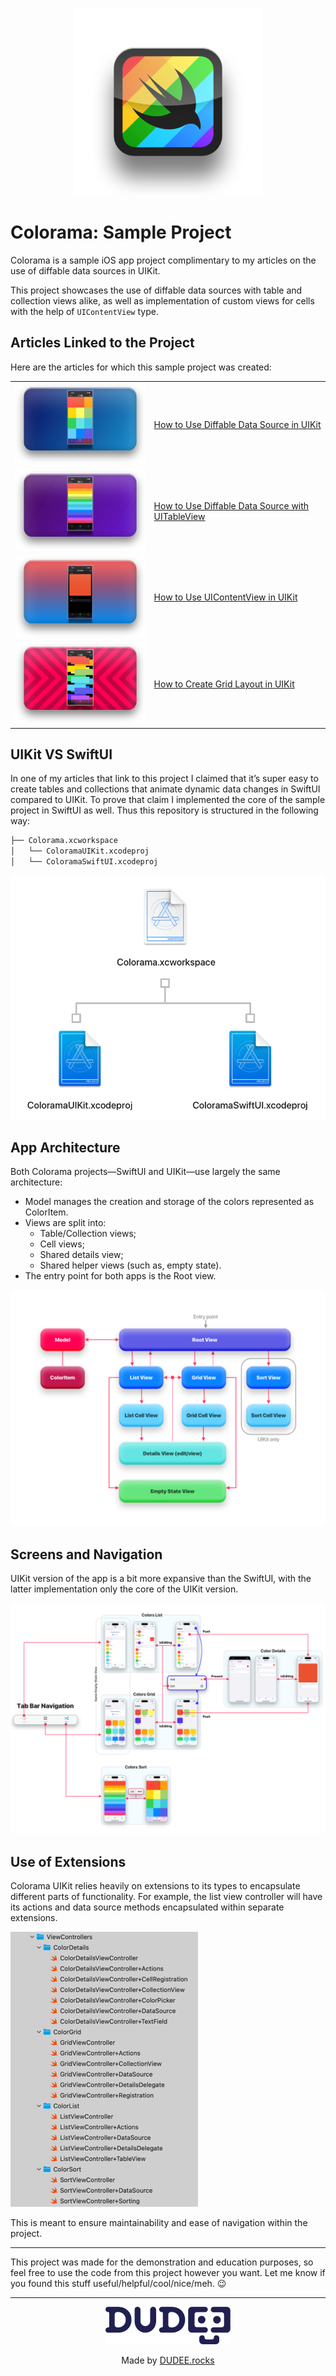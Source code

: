<p align="center">
    <img src="Images/01_logo.png" alt="Notes logo" width="300" />
</p>

# Colorama: Sample Project

Colorama is a sample iOS app project complimentary to my articles on the use of diffable data sources in UIKit.

This project showcases the use of diffable data sources with table and collection views alike, as well as implementation of custom views for cells with the help of `UIContentView` type.

## Articles Linked to the Project

Here are the articles for which this sample project was created:

|     |     |
| --- | --- |
| ![Feature image for Tables article](Images/02_grids.png) | [How to Use Diffable Data Source in UIKit](https://dudee.rocks/2024/11/28/how-to-use-diffable-data-source-in-uikit/) |
| ![Feature image for Tables article](Images/02_tables.png) | [How to Use Diffable Data Source with UITableView](https://dudee.rocks/2024/11/28/how-to-use-diffable-data-source-with-uitableview/) |
| ![Feature image for Tables article](Images/02_content.png) | [How to Use UIContentView in UIKit](https://dudee.rocks/2024/11/28/how-to-use-uicontentview-in-uikit/) |
| ![Feature image for Tables article](Images/02_layout.png) | [How to Create Grid Layout in UIKit](https://dudee.rocks/2024/11/28/how-to-create-grid-layout-in-uikit/) |

## UIKit VS SwiftUI

In one of my articles that link to this project I claimed that it’s super easy to create tables and collections that animate dynamic data changes in SwiftUI compared to UIKit. To prove that claim I implemented the core of the sample project in SwiftUI as well. Thus this repository is structured in the following way:

```bash
├── Colorama.xcworkspace
│   └── ColoramaUIKit.xcodeproj
│   └── ColoramaSwiftUI.xcodeproj
```

<p align="left">
    <img src="Images/03_workspace_organization.png" alt="Project structure" width="600" />
</p>

## App Architecture

Both Colorama projects—SwiftUI and UIKit—use largely the same architecture:
- Model manages the creation and storage of the colors represented as ColorItem.
- Views are split into:
    - Table/Collection views;
    - Cell views;
    - Shared details view;
    - Shared helper views (such as, empty state).
- The entry point for both apps is the Root view.

![Colorama Architecture](Images/04_architecture.png)

## Screens and Navigation 

UIKit version of the app is a bit more expansive than the SwiftUI, with the latter implementation only the core of the UIKit version.

![Colorama Architecture](Images/06_navigation.png)

## Use of Extensions

Colorama UIKit relies heavily on extensions to its types to encapsulate different parts of functionality. For example, the list view controller will have its actions and data source methods encapsulated within separate extensions. 

![Colorama Architecture](Images/05_extensions.png)

This is meant to ensure maintainability and ease of navigation within the project.

---

This project was made for the demonstration and education purposes, so feel free to use the code from this project however you want. Let me know if you found this stuff useful/helpful/cool/nice/meh. 😉
 
---
 
<p align="center">
    <img src="Images/07_dudee_logo.png" alt="DUDEE logo" width="200" />
    <p align="center">Made by <a href="https://www.dudee.rocks">DUDEE.rocks</a></p>
</p>


